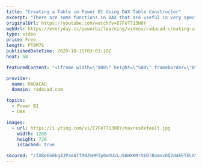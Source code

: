 ```yaml
---
title: "Creating a Table in Power BI Using DAX Table Constructor"
excerpt: "There are some functions in DAX that are useful in very specific scenarios. For example, sometimes, you might want to create a table entirely in DAX. If you want to do that, what are your ways and how it is possible? This might be helpful especially in the first days of learning about DAX. Let's see"
originalUrl: https://youtube.com/watch?v=E7FeT713H8Y
webUrl: https://everyday.cc/powerbi/learning/videos/radacad-creating-a-table-in-power-bi-using-dax-table-constructor/
type: video
price: Free
length: PT8M7S
publishedDateTime: 2020-10-15T03:03:10Z
heat: 58

featuredContent: "<iframe width=\"800\" height=\"500\" frameborder=\"0\" src=\"https://www.youtube.com/embed/E7FeT713H8Y\" allow=\"accelerometer; autoplay; encrypted-media; gyroscope; picture-in-picture\" allowfullscreen></iframe>"

provider:
  name: RADACAD
  domain: radacad.com

topics:
  - Power BI
  - DAX

images:
  - url: https://i.ytimg.com/vi/E7FeT713H8Y/maxresdefault.jpg
    width: 1280
    height: 720
    isCached: true

secured: "/IXBeEb0kg4JPaeATfRNZmHRTp9wVUxLu9AHXKMrSEDlB4mnxDQ2d46ETELXYExl2uU9xoqFdLatyqTqa9uWUeVwxRb0pAb06Qdg6TZW/tskDn6PAkl4MP9dUY7vWh8vIRaeJ17EUR/krPyObma7fSH39YMPgfniMo/vPBqnyQONxCbyrGXL/j9tpZPHpM4/EWA/6keTxpWBY6whXWldQG9OXKjXHZUFroUAoKUM/M/VMPtowcfCan1kHJAS9PHbA9/7zdFrarpkfwcZ6VFwglAljmdI7EPC/YJFGZRfGuK/dis/AdUgeVgDTydld2b4v7Pf0c0NUooPjK8bjhW4wO74P2LWrTrDUnJsrreKpzoJw1MDakVY5qoDP8cclbjWCnQAXxsI17hfPJFI62ul0kIg2gsRhZVtknQQLrnmYGk=;rYz6lzg4hzBQxiec/vWj6A=="
---
```


